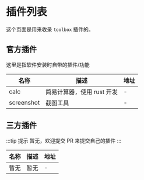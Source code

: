 # 插件列表

这个页面是用来收录 `toolbox` 插件的。

## 官方插件

这里是指软件安装时自带的插件/功能

| 名称 | 描述                       | 地址 |
| ---- | -------------------------- | ---- |
| calc | 简易计算器，使用 rust 开发 | -    |
| screenshot | 截图工具 | -    |

## 三方插件

:::tip 提示
暂无，欢迎提交 PR 来提交自己的插件
:::

| 名称 | 描述                       | 地址 |
| ---- | -------------------------- | ---- |
| 暂无 | 暂无 | -    |
